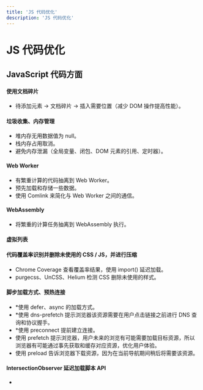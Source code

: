 ```yaml
---
title: 'JS 代码优化'
description: 'JS 代码优化'
---
```



# JS 代码优化




## JavaScript 代码方面


#### 使用文档碎片
  - 待添加元素 -> 文档碎片 -> 插入需要位置（减少 DOM 操作提高性能）。


#### 垃圾收集、内存管理
  - 堆内存无用数据值为 null。
  - 栈内存占用取消。
  - 避免内存泄漏（全局变量、闭包、DOM 元素的引用、定时器）。


#### Web Worker
  - 有繁重计算的代码抽离到 Web Worker。
  - 预先加载和存储一些数据。
  - 使用 Comlink 来简化与 Web Worker 之间的通信。


#### WebAssembly
  - 将繁重的计算任务抽离到 WebAssembly 执行。


#### 虚拟列表


#### 代码覆盖率识别并删除未使用的 CSS / JS，并进行压缩
  - Chrome Coverage 查看覆盖率结果，使用 import() 延迟加载。
  - purgecss、UnCSS、Helium 检测 CSS 删除未使用的样式。


#### 脚步加载方式、预热连接
  - *使用 defer、async 的加载方式。
  - *使用 dns-prefetch 提示浏览器该资源需要在用户点击链接之前进行 DNS 查询和协议握手。
  - *使用 preconnect 提前建立连接。
  - 使用 prefetch 提示浏览器，用户未来的浏览有可能需要加载目标资源，所以浏览器有可能通过事先获取和缓存对应资源，优化用户体验。
  - 使用 preload 告诉浏览器下载资源，因为在当前导航期间稍后将需要该资源。


#### IntersectionObserver 延迟加载脚本 API
  - 
